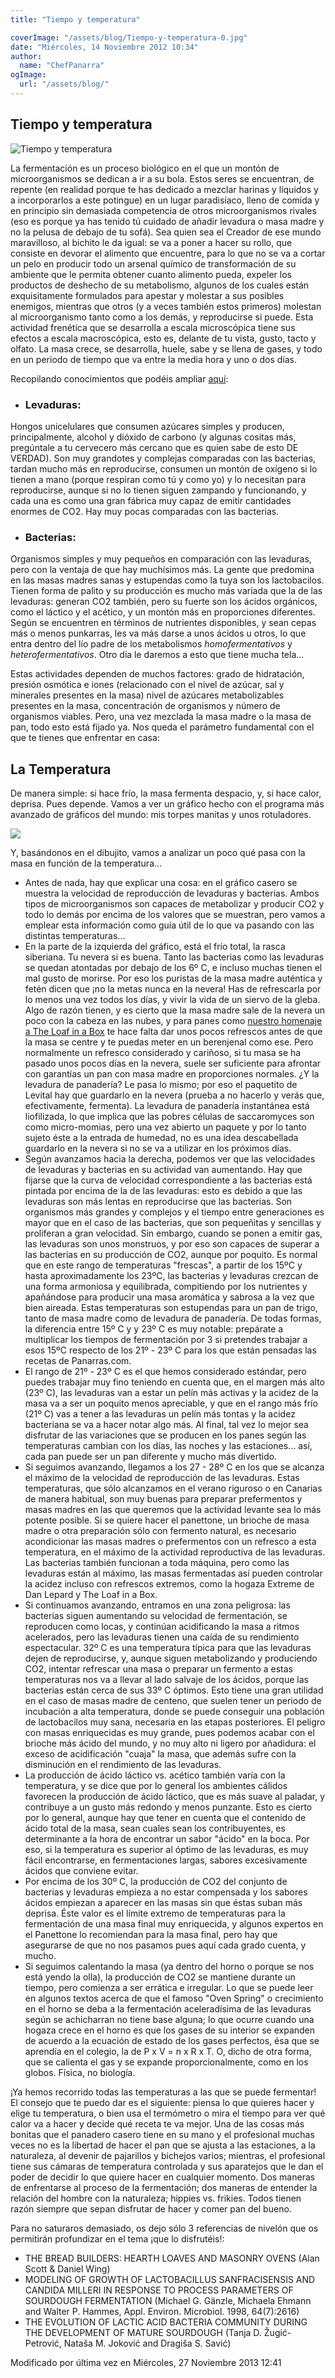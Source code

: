 ```yaml
---
title: "Tiempo y temperatura"

coverImage: "/assets/blog/Tiempo-y-temperatura-0.jpg"
date: "Miércoles, 14 Noviembre 2012 10:34"
author:
  name: "ChefPanarra"
ogImage:
  url: "/assets/blog/"
---
```


## Tiempo y temperatura

![Tiempo y temperatura](/assets/blog/Tiempo-y-temperatura-0.jpg)

La fermentación es un proceso biológico en el que un montón de microorganismos se dedican a ir a su bola. Estos seres se encuentran, de repente (en realidad porque te has dedicado a mezclar harinas y líquidos y a incorporarlos a este potingue) en un lugar paradisíaco, lleno de comida y en principio sin demasiada competencia de otros microorganismos rivales (eso es porque ya has tenido tú cuidado de añadir levadura o masa madre y no la pelusa de debajo de tu sofá). Sea quien sea el Creador de ese mundo maravilloso, al bichito le da igual: se va a poner a hacer su rollo, que consiste en devorar el alimento que encuentre, para lo que no se va a cortar un pelo en producir todo un arsenal químico de transformación de su ambiente que le permita obtener cuanto alimento pueda, expeler los productos de deshecho de su metabolismo, algunos de los cuales están exquisitamente formulados para apestar y molestar a sus posibles enemigos, mientras que otros (y a veces también estos primeros) molestan al microorganismo tanto como a los demás, y reproducirse si puede. Esta actividad frenética que se desarrolla a escala microscópica tiene sus efectos a escala macroscópica, esto es, delante de tu vista, gusto, tacto y olfato. La masa crece, se desarrolla, huele, sabe y se llena de gases, y todo en un periodo de tiempo que va entre la media hora y uno o dos días.

Recopilando conocimientos que podéis ampliar [aquí](/web/20190104091639/http://www.panarras.com/index.php/teoria/fermentacion-natural):

- ### Levaduras:

Hongos unicelulares que consumen azúcares simples y producen, principalmente, alcohol y dióxido de carbono (y algunas cositas más, pregúntale a tu cervecero más cercano que es quien sabe de esto DE VERDAD). Son muy grandotes y complejas comparadas con las bacterias, tardan mucho más en reproducirse, consumen un montón de oxígeno si lo tienen a mano (porque respiran como tú y como yo) y lo necesitan para reproducirse, aunque si no lo tienen siguen zampando y funcionando, y cada una es como una gran fábrica muy capaz de emitir cantidades enormes de CO2. Hay muy pocas comparadas con las bacterias.

- ### Bacterias:

Organismos simples y muy pequeños en comparación con las levaduras, pero con la ventaja de que hay muchísimos más. La gente que predomina en las masas madres sanas y estupendas como la tuya son los lactobacilos. Tienen forma de palito y su producción es mucho más variada que la de las levaduras: generan CO2 también, pero su fuerte son los ácidos orgánicos, como el láctico y el acético, y un montón más en proporciones diferentes. Según se encuentren en términos de nutrientes disponibles, y sean cepas más o menos punkarras, les va más darse a unos ácidos u otros, lo que entra dentro del lío padre de los metabolismos _homofermentativos_ y _heterofermentativos_. Otro día le daremos a esto que tiene mucha tela...

Estas actividades dependen de muchos factores: grado de hidratación, presión osmótica e iones (relacionado con el nivel de azúcar, sal y minerales presentes en la masa) nivel de azúcares metabolizables presentes en la masa, concentración de organismos y número de organismos viables. Pero, una vez mezclada la masa madre o la masa de pan, todo esto está fijado ya. Nos queda el parámetro fundamental con el que te tienes que enfrentar en casa:

## La Temperatura

De manera simple: si hace frío, la masa fermenta despacio, y, si hace calor, deprisa. Pues depende. Vamos a ver un gráfico hecho con el programa más avanzado de gráficos del mundo: mis torpes manitas y unos rotuladores.

![](/assets/blog/Tiempo-y-temperatura-1.jpg)

Y, basándonos en el dibujito, vamos a analizar un poco qué pasa con la masa en función de la temperatura...

- Antes de nada, hay que explicar una cosa: en el gráfico casero se muestra la velocidad de reproducción de levaduras y bacterias. Ambos tipos de microorganismos son capaces de metabolizar y producir CO2 y todo lo demás por encima de los valores que se muestran, pero vamos a emplear esta información como guía útil de lo que va pasando con las distintas temperaturas...
- En la parte de la izquierda del gráfico, está el frío total, la rasca siberiana. Tu nevera si es buena. Tanto las bacterias como las levaduras se quedan atontadas por debajo de los 6º C, e incluso muchas tienen el mal gusto de morirse. Por eso los puristas de la masa madre auténtica y fetén dicen que ¡no la metas nunca en la nevera! Has de refrescarla por lo menos una vez todos los días, y vivir la vida de un siervo de la gleba. Algo de razón tienen, y es cierto que la masa madre sale de la nevera un poco con la cabeza en las nubes, y para panes como [nuestro homenaje a The Loaf in a Box](/web/20190104091639/http://www.panarras.com/index.php/home/recetas/panes-de-masa-madre/item/71-hogaza-1-de-masa-madre) te hace falta dar unos pocos refrescos antes de que la masa se centre y te puedas meter en un berenjenal como ese. Pero normalmente un refresco considerado y cariñoso, si tu masa se ha pasado unos pocos días en la nevera, suele ser suficiente para afrontar con garantías un pan con masa madre en proporciones normales. ¿Y la levadura de panadería? Le pasa lo mismo; por eso el paquetito de Levital hay que guardarlo en la nevera (prueba a no hacerlo y verás que, efectivamente, fermenta). La levadura de panadería instantánea está liofilizada, lo que implica que las pobres células de saccaromyces son como micro-momias, pero una vez abierto un paquete y por lo tanto sujeto éste a la entrada de humedad, no es una idea descabellada guardarlo en la nevera si no se va a utilizar en los próximos días.
- Según avanzamos hacia la derecha, podemos ver que las velocidades de levaduras y bacterias en su actividad van aumentando. Hay que fijarse que la curva de velocidad correspondiente a las bacterias está pintada por encima de la de las levaduras: esto es debido a que las levaduras son más lentas en reproducirse que las bacterias. Son organismos más grandes y complejos y el tiempo entre generaciones es mayor que en el caso de las bacterias, que son pequeñitas y sencillas y proliferan a gran velocidad. Sin embargo, cuando se ponen a emitir gas, las levaduras son unos monstruos, y por eso son capaces de superar a las bacterias en su producción de CO2, aunque por poquito. Es normal que en este rango de temperaturas "frescas", a partir de los 15ºC y hasta aproximadamente los 23ºC, las bacterias y levaduras crezcan de una forma armoniosa y equilibrada, compitiendo por los nutrientes y apañándose para producir una masa aromática y sabrosa a la vez que bien aireada. Estas temperaturas son estupendas para un pan de trigo, tanto de masa madre como de levadura de panadería. De todas formas, la diferencia entre 15º C y y 23º C es muy notable: prepárate a multiplicar los tiempos de fermentación por 3 si pretendes trabajar a esos 15ºC respecto de los 21º - 23º C para los que están pensadas las recetas de Panarras.com.
- El rango de 21º - 23º C es el que hemos considerado estándar, pero puedes trabajar muy fino teniendo en cuenta que, en el margen más alto (23º C), las levaduras van a estar un pelín más activas y la acidez de la masa va a ser un poquito menos apreciable, y que en el rango más frío (21º C) vas a tener a las levaduras un pelín más tontas y la acidez bacteriana se va a hacer notar algo más. Al final, tal vez lo mejor sea disfrutar de las variaciones que se producen en los panes según las temperaturas cambian con los días, las noches y las estaciones... así, cada pan puede ser un pan diferente y mucho más divertido.
- Si seguimos avanzando, llegamos a los 27 - 28º C en los que se alcanza el máximo de la velocidad de reproducción de las levaduras. Estas temperaturas, que sólo alcanzamos en el verano riguroso o en Canarias de manera habitual, son muy buenas para preparar prefermentos y masas madres en las que queremos que la actividad levante sea lo más potente posible. Si se quiere hacer el panettone, un brioche de masa madre o otra preparación sólo con fermento natural, es necesario acondicionar las masas madres o prefermentos con un refresco a esta temperatura, en el máximo de la actividad reproductiva de las levaduras. Las bacterias también funcionan a toda máquina, pero como las levaduras están al máximo, las masas fermentadas así pueden controlar la acidez incluso con refrescos extremos, como la hogaza Extreme de Dan Lepard y The Loaf in a Box.
- Si continuamos avanzando, entramos en una zona peligrosa: las bacterias siguen aumentando su velocidad de fermentación, se reproducen como locas, y continúan acidificando la masa a ritmos acelerados, pero las levaduras tienen una caída de su rendimiento espectacular. 32º C es una temperatura típica para que las levaduras dejen de reproducirse, y, aunque siguen metabolizando y produciendo CO2, intentar refrescar una masa o preparar un fermento a estas temperaturas nos va a llevar al lado salvaje de los ácidos, porque las bacterias están cerca de sus 33º C óptimos. Esto tiene una gran utilidad en el caso de masas madre de centeno, que suelen tener un periodo de incubación a alta temperatura, donde se puede conseguir una población de lactobacilos muy sana, necesaria en las etapas posteriores. El peligro con masas enriquecidas es muy grande, pues podemos acabar con el brioche más ácido del mundo, y no muy alto ni ligero por añadidura: el exceso de acidificación "cuaja" la masa, que además sufre con la disminución en el rendimiento de las levaduras.
- La producción de ácido láctico vs. acético también varía con la temperatura, y se dice que por lo general los ambientes cálidos favorecen la producción de ácido láctico, que es más suave al paladar, y contribuye a un gusto más redondo y menos punzante. Esto es cierto por lo general, aunque hay que tener en cuenta que el contenido de ácido total de la masa, sean cuales sean los contribuyentes, es determinante a la hora de encontrar un sabor "ácido" en la boca. Por eso, si la temperatura es superior al óptimo de las levaduras, es muy fácil encontrarse, en fermentaciones largas, sabores excesivamente ácidos que conviene evitar.
- Por encima de los 30º C, la producción de CO2 del conjunto de bacterias y levaduras empieza a no estar compensada y los sabores ácidos empiezan a aparecer en las masas sin que éstas suban más deprisa. Éste valor es el límite extremo de temperaturas para la fermentación de una masa final muy enriquecida, y algunos expertos en el Panettone lo recomiendan para la masa final, pero hay que asegurarse de que no nos pasamos pues aquí cada grado cuenta, y mucho.
- Si seguimos calentando la masa (ya dentro del horno o porque se nos está yendo la olla), la producción de CO2 se mantiene durante un tiempo, pero comienza a ser errática e irregular. Lo que se puede leer en algunos textos acerca de que el famoso "Oven Spring" o crecimiento en el horno se deba a la fermentación aceleradísima de las levaduras según se achicharran no tiene base alguna; lo que ocurre cuando una hogaza crece en el horno es que los gases de su interior se expanden de acuerdo a la ecuación de estado de los gases perfectos, ésa que se aprendía en el colegio, la de P x V = n x R x T. O, dicho de otra forma, que se calienta el gas y se expande proporcionalmente, como en los globos. Física, no biología.

¡Ya hemos recorrido todas las temperaturas a las que se puede fermentar! El consejo que te puedo dar es el siguiente: piensa lo que quieres hacer y elige tu temperatura, o bien usa el termómetro o mira el tiempo para ver qué calor va a hacer y decide qué receta te va mejor. Una de las cosas más bonitas que el panadero casero tiene en su mano y el profesional muchas veces no es la libertad de hacer el pan que se ajusta a las estaciones, a la naturaleza, al devenir de pajarillos y bichejos varios; mientras, el profesional tiene sus cámaras de temperatura controlada y sus aparatejos que le dan el poder de decidir lo que quiere hacer en cualquier momento. Dos maneras de enfrentarse al proceso de la fermentación; dos maneras de entender la relación del hombre con la naturaleza; hippies vs. frikies. Todos tienen razón siempre que sepan disfrutar de hacer y comer pan del bueno.

Para no saturaros demasiado, os dejo sólo 3 referencias de nivelón que os permitirán profundizar en el tema ¡que lo disfrutéis!:

- THE BREAD BUILDERS: HEARTH LOAVES AND MASONRY OVENS (Alan Scott & Daniel Wing)
- MODELING OF GROWTH OF LACTOBACILLUS SANFRACISENSIS AND CANDIDA MILLERI IN RESPONSE TO PROCESS PARAMETERS OF SOURDOUGH FERMENTATION (Michael G. Gänzle, Michaela Ehmann and Walter P. Hammes, Appl. Environ. Microbiol. 1998, 64(7):2616)
- THE EVOLUTION OF LACTIC ACID BACTERIA COMMUNITY DURING THE DEVELOPMENT OF MATURE SOURDOUGH (Tanja D. Žugić-Petrović, Nataša M. Joković and Dragiša S. Savić)

Modificado por última vez en Miércoles, 27 Noviembre 2013 12:41
